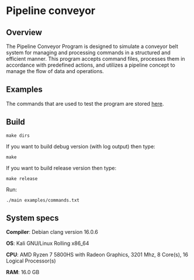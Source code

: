 # Pipeline conveyor

## Overview

The Pipeline Conveyor Program is designed to simulate a conveyor belt system for managing and processing commands in a structured and efficient manner. This program accepts command files, processes them in accordance with predefined actions, and utilizes a pipeline concept to manage the flow of data and operations.

## Examples

The commands that are used to test the program are stored [here](examples/commands.txt).


## Build

```
make dirs
```
If you want to build debug version (with log output) then type:

```
make
```
If you want to build release version then type:

```
make release
```
Run:

```
./main examples/commands.txt
```

## System specs

**Compiler**: Debian clang version 16.0.6

**OS**: Kali GNU/Linux Rolling x86_64

**CPU**: AMD Ryzen 7 5800HS with Radeon Graphics, 3201 Mhz, 8 Core(s), 16 Logical Processor(s)

**RAM**: 16.0 GB

